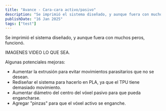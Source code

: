 ```yaml
---
title: "Avance - Cara-cara activo/pasivo"
description: "Se imprimió el sistema diseñado, y aunque fuera con muchos peros, funcionó."
publishDate: "16 Jan 2025"
tags: ["test"]
---
```


Se imprimió el sistema diseñado, y aunque fuera con muchos peros, funcionó.

IMAGENES VIDEO LO QUE SEA.

Algunas potenciales mejoras:

- Aumentar la extrusión para evitar movimientos parasitarios que no se desean.
- Rediseñar el sistema para hacerlo en PLA, ya que el TPU tiene demasiado movimiento.
- Aumentar diámetro del centro del vóxel pasivo para que pueda engancharse.
- Agregar "pinzas" para que el vóxel activo se enganche. 